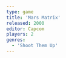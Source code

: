 ```yaml
---
type: game
title: 'Mars Matrix'
released: 2000
editor: Capcom
players: 2
genres:
  - 'Shoot Them Up'
---
```

